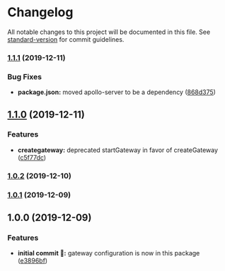 # Changelog

All notable changes to this project will be documented in this file. See [standard-version](https://github.com/conventional-changelog/standard-version) for commit guidelines.

### [1.1.1](https://github.com/itmayziii/gateway-split-services/compare/v1.1.0...v1.1.1) (2019-12-11)


### Bug Fixes

* **package.json:** moved apollo-server to be a dependency ([868d375](https://github.com/itmayziii/gateway-split-services/commit/868d375127022eaf04fd22a1ef822057ab3da1cf))

## [1.1.0](https://github.com/itmayziii/gateway-split-services/compare/v1.0.2...v1.1.0) (2019-12-11)


### Features

* **creategateway:** deprecated startGateway in favor of createGateway ([c5f77dc](https://github.com/itmayziii/gateway-split-services/commit/c5f77dc6ff4d0922be1d222922054bff59a3bb43))

### [1.0.2](https://github.com/itmayziii/gateway-split-services/compare/v1.0.1...v1.0.2) (2019-12-10)

### [1.0.1](https://github.com/itmayziii/gateway-split-services/compare/v1.0.0...v1.0.1) (2019-12-09)

## 1.0.0 (2019-12-09)


### Features

* **initial commit :rocket::** gateway configuration is now in this package ([e3896bf](https://github.com/itmayziii/gateway-split-services/commit/e3896bf639ea88afd0f7f039b7c6229c3bb294b2))
